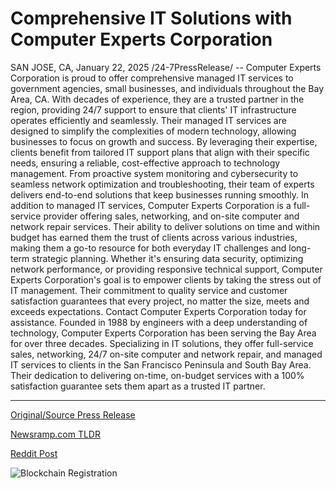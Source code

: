 # Comprehensive IT Solutions with Computer Experts Corporation

SAN JOSE, CA, January 22, 2025 /24-7PressRelease/ -- Computer Experts Corporation is proud to offer comprehensive managed IT services to government agencies, small businesses, and individuals throughout the Bay Area, CA. With decades of experience, they are a trusted partner in the region, providing 24/7 support to ensure that clients' IT infrastructure operates efficiently and seamlessly.  Their managed IT services are designed to simplify the complexities of modern technology, allowing businesses to focus on growth and success. By leveraging their expertise, clients benefit from tailored IT support plans that align with their specific needs, ensuring a reliable, cost-effective approach to technology management. From proactive system monitoring and cybersecurity to seamless network optimization and troubleshooting, their team of experts delivers end-to-end solutions that keep businesses running smoothly.  In addition to managed IT services, Computer Experts Corporation is a full-service provider offering sales, networking, and on-site computer and network repair services. Their ability to deliver solutions on time and within budget has earned them the trust of clients across various industries, making them a go-to resource for both everyday IT challenges and long-term strategic planning.  Whether it's ensuring data security, optimizing network performance, or providing responsive technical support, Computer Experts Corporation's goal is to empower clients by taking the stress out of IT management. Their commitment to quality service and customer satisfaction guarantees that every project, no matter the size, meets and exceeds expectations. Contact Computer Experts Corporation today for assistance.  Founded in 1988 by engineers with a deep understanding of technology, Computer Experts Corporation has been serving the Bay Area for over three decades. Specializing in IT solutions, they offer full-service sales, networking, 24/7 on-site computer and network repair, and managed IT services to clients in the San Francisco Peninsula and South Bay Area. Their dedication to delivering on-time, on-budget services with a 100% satisfaction guarantee sets them apart as a trusted IT partner. 

---

[Original/Source Press Release](https://www.24-7pressrelease.com/press-release/518629/comprehensive-it-solutions-with-computer-experts-corporation)
                    

[Newsramp.com TLDR](https://newsramp.com/curated-news/computer-experts-corporation-provides-comprehensive-managed-it-services-in-the-bay-area/1bec0bb63abad96e0da9a6ed5aa05f0b) 

 



[Reddit Post](https://www.reddit.com/r/Business_NewsRamp/comments/1i76gxm/computer_experts_corporation_provides/) 



![Blockchain Registration](https://cdn.newsramp.app/24-7PressRelease/qrcode/251/22/markPEBm.webp)